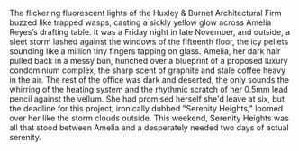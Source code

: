 The flickering fluorescent lights of the Huxley & Burnet Architectural Firm buzzed like trapped wasps, casting a sickly yellow glow across Amelia Reyes’s drafting table. It was a Friday night in late November, and outside, a sleet storm lashed against the windows of the fifteenth floor, the icy pellets sounding like a million tiny fingers tapping on glass.  Amelia, her dark hair pulled back in a messy bun, hunched over a blueprint of a proposed luxury condominium complex, the sharp scent of graphite and stale coffee heavy in the air.  The rest of the office was dark and deserted, the only sounds the whirring of the heating system and the rhythmic scratch of her 0.5mm lead pencil against the vellum.  She had promised herself she'd leave at six, but the deadline for this project, ironically dubbed "Serenity Heights," loomed over her like the storm clouds outside.  This weekend, Serenity Heights was all that stood between Amelia and a desperately needed two days of actual serenity.
